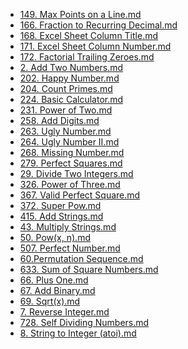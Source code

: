 * [149. Max Points on a Line.md](../../Leetcode/149.%20Max%20Points%20on%20a%20Line)
* [166. Fraction to Recurring Decimal.md](../../Leetcode/166.%20Fraction%20to%20Recurring%20Decimal)
* [168. Excel Sheet Column Title.md](../../Leetcode/168.%20Excel%20Sheet%20Column%20Title)
* [171. Excel Sheet Column Number.md](../../Leetcode/171.%20Excel%20Sheet%20Column%20Number)
* [172. Factorial Trailing Zeroes.md](../../Leetcode/172.%20Factorial%20Trailing%20Zeroes)
* [2. Add Two Numbers.md](../../Leetcode/2.%20Add%20Two%20Numbers)
* [202. Happy Number.md](../../Leetcode/202.%20Happy%20Number)
* [204. Count Primes.md](../../Leetcode/204.%20Count%20Primes)
* [224. Basic Calculator.md](../../Leetcode/224.%20Basic%20Calculator)
* [231. Power of Two.md](../../Leetcode/231.%20Power%20of%20Two)
* [258. Add Digits.md](../../Leetcode/258.%20Add%20Digits)
* [263. Ugly Number.md](../../Leetcode/263.%20Ugly%20Number)
* [264. Ugly Number II.md](../../Leetcode/264.%20Ugly%20Number%20II)
* [268. Missing Number.md](../../Leetcode/268.%20Missing%20Number)
* [279. Perfect Squares.md](../../Leetcode/279.%20Perfect%20Squares)
* [29. Divide Two Integers.md](../../Leetcode/29.%20Divide%20Two%20Integers)
* [326. Power of Three.md](../../Leetcode/326.%20Power%20of%20Three)
* [367. Valid Perfect Square.md](../../Leetcode/367.%20Valid%20Perfect%20Square)
* [372. Super Pow.md](../../Leetcode/372.%20Super%20Pow)
* [415. Add Strings.md](../../Leetcode/415.%20Add%20Strings)
* [43. Multiply Strings.md](../../Leetcode/43.%20Multiply%20Strings)
* [50. Pow(x, n).md](../../Leetcode/50.%20Pow(x,%20n))
* [507. Perfect Number.md](../../Leetcode/507.%20Perfect%20Number)
* [60.Permutation Sequence.md](../../Leetcode/60.Permutation%20Sequence)
* [633. Sum of Square Numbers.md](../../Leetcode/633.%20Sum%20of%20Square%20Numbers)
* [66. Plus One.md](../../Leetcode/66.%20Plus%20One)
* [67. Add Binary.md](../../Leetcode/67.%20Add%20Binary)
* [69. Sqrt(x).md](../../Leetcode/69.%20Sqrt(x))
* [7. Reverse Integer.md](../../Leetcode/7.%20Reverse%20Integer)
* [728. Self Dividing Numbers.md](../../Leetcode/728.%20Self%20Dividing%20Numbers)
* [8. String to Integer (atoi).md](../../Leetcode/8.%20String%20to%20Integer%20(atoi))
